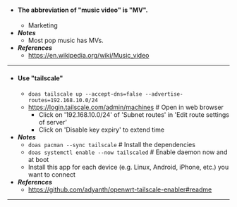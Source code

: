 - #### The abbreviation of "music video" is "MV".
    - Marketing
- ***Notes***
    - Most pop music has MVs.
- ***References***
    - https://en.wikipedia.org/wiki/Music_video
- ---
- #### Use "tailscale"
    - `doas tailscale up --accept-dns=false --advertise-routes=192.168.10.0/24`
    - https://login.tailscale.com/admin/machines # Open in web browser
        - Click on '192.168.10.0/24' of 'Subnet routes' in 'Edit route settings of server'
        - Click on 'Disable key expiry' to extend time
- ***Notes***
    - `doas pacman --sync tailscale` # Install the dependencies
    - `doas systemctl enable --now tailscaled` # Enable daemon now and at boot
    - Install this app for each device (e.g. Linux, Android, iPhone, etc.) you want to connect
- ***References***
    - https://github.com/adyanth/openwrt-tailscale-enabler#readme
- ---
